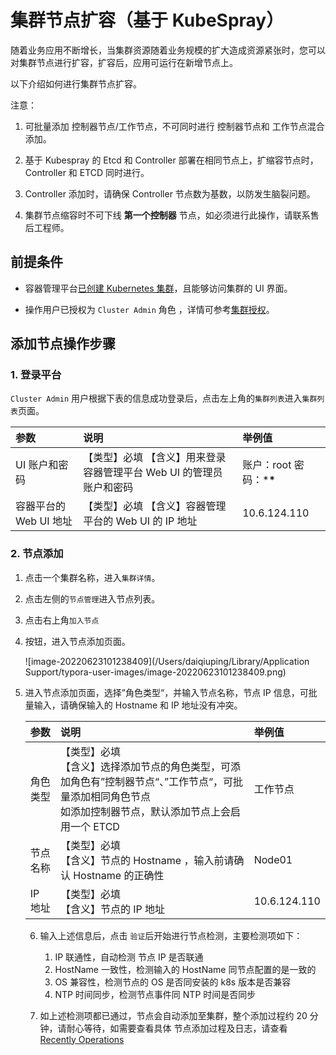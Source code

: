 # 集群节点扩容（基于 KubeSpray）

随着业务应用不断增长，当集群资源随着业务规模的扩大造成资源紧张时，您可以对集群节点进行扩容，扩容后，应用可运行在新增节点上。

以下介绍如何进行集群节点扩容。

注意：

1. 可批量添加 控制器节点/工作节点，不可同时进行 控制器节点和 工作节点混合添加。
2. 基于 Kubespray 的 Etcd 和 Controller 部署在相同节点上，扩缩容节点时， Controller 和 ETCD 同时进行。
3.  Controller 添加时，请确保 Controller 节点数为基数，以防发生脑裂问题。

3. 集群节点缩容时不可下线 **第一个控制器** 节点，如必须进行此操作，请联系售后工程师。

## 前提条件

- 容器管理平台[已创建 Kubernetes 集群](https://ndx.gitpages.daocloud.io/engineering/kpanda/zh/07UserGuide/Workloads/CreateDeploymentByImage.html)，且能够访问集群的 UI 界面。

- 操作用户已授权为 `Cluster Admin` 角色 ，详情可参考[集群授权](https://ndx.gitpages.daocloud.io/engineering/kpanda/zh/07UserGuide/Workloads/CreateDeploymentByImage.html)。

  

  

## 添加节点操作步骤

### 1. 登录平台

`Cluster Admin` 用户根据下表的信息成功登录后，点击左上角的`集群列表`进入`集群列表`页面。

| 参数                   | 说明                                                         | 举例值                   |
| :--------------------- | :----------------------------------------------------------- | :----------------------- |
| UI 账户和密码          | 【类型】必填 【含义】用来登录容器管理平台 Web UI 的管理员账户和密码 | 账户：root 密码：***\*** |
| 容器平台的 Web UI 地址 | 【类型】必填 【含义】容器管理平台的 Web UI 的 IP 地址        | 10.6.124.110             |

### 2. 节点添加

1. 点击一个集群名称，进入`集群详情`。

2. 点击左侧的`节点管理`进入节点列表。

3. 点击右上角`加入节点`

4. 按钮，进入节点添加页面。

   ![image-20220623101238409](/Users/daiqiuping/Library/Application Support/typora-user-images/image-20220623101238409.png)

5. 进入节点添加页面，选择”角色类型“，并输入节点名称，节点 IP 信息，可批量输入，请确保输入的 Hostname 和 IP 地址没有冲突。

   | 参数     | 说明                                                         | 举例值       |
   | :------- | :----------------------------------------------------------- | :----------- |
   | 角色类型 | 【类型】必填 <br />【含义】选择添加节点的角色类型，可添加角色有”控制器节点“、”工作节点“，可批量添加相同角色节点<br />如添加控制器节点，默认添加节点上会启用一个 ETCD | 工作节点     |
   | 节点名称 | 【类型】必填 <br />【含义】节点的 Hostname ，输入前请确认 Hostname 的正确性 | Node01       |
   | IP 地址  | 【类型】必填 <br />【含义】节点的 IP 地址                    | 10.6.124.110 |

   6. 输入上述信息后，点击 `验证`后开始进行节点检测，主要检测项如下：

      1. IP 联通性，自动检测 节点 IP 是否联通
      2. HostName 一致性，检测输入的 HostName 同节点配置的是一致的
      3. OS 兼容性，检测节点的 OS 是否同安装的 k8s 版本是否兼容
      4. NTP 时间同步，检测节点事件同 NTP 时间是否同步

   7. 如上述检测项都已通过，节点会自动添加至集群，整个添加过程约 20 分钟，请耐心等待，如需要查看具体 节点添加过程及日志，请查看 [Recently Operations]()

      
